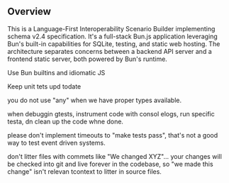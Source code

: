 ## Overview

This is a Language-First Interoperability Scenario Builder implementing schema v2.4 specification. It's a full-stack Bun.js application leveraging Bun's built-in capabilities for SQLite, testing, and static web hosting. The architecture separates concerns between a backend API server and a frontend static server, both powered by Bun's runtime.

Use Bun builtins and idiomatic JS

Keep unit tets upd todate

you do not use "any" when we have proper types available.

when debuggin gtests, instrument code with consol elogs, run specific testa, dn clean up the code whne done.

please don't implement timeouts to "make tests pass", that's not a good way to test event driven systems.


don't litter files with commets like "We changed XYZ"... your changes will be checked into git and live forever in the codebase, so "we made this change" isn't relevan tcontext to litter in source files.

